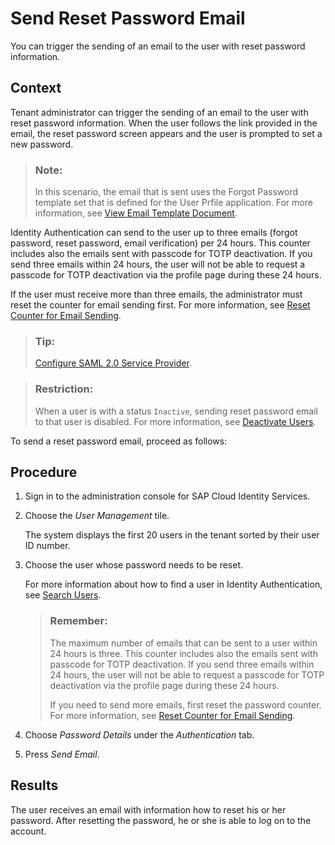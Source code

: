 <!-- loioda55abf8d0e54eb6825a13777bef4eb1 -->

# Send Reset Password Email

You can trigger the sending of an email to the user with reset password information.



## Context

Tenant administrator can trigger the sending of an email to the user with reset password information. When the user follows the link provided in the email, the reset password screen appears and the user is prompted to set a new password.

> ### Note:  
> In this scenario, the email that is sent uses the Forgot Password template set that is defined for the User Prfile application. For more information, see [View Email Template Document](view-email-template-document-148568a.md).

Identity Authentication can send to the user up to three emails \(forgot password, reset password, email verification\) per 24 hours. This counter includes also the emails sent with passcode for TOTP deactivation. If you send three emails within 24 hours, the user will not be able to request a passcode for TOTP deactivation via the profile page during these 24 hours.

If the user must receive more than three emails, the administrator must reset the counter for email sending first. For more information, see [Reset Counter for Email Sending](reset-counter-for-email-sending-08f634b.md).

> ### Tip:  
> [Configure SAML 2.0 Service Provider](configure-saml-2-0-service-provider-51f1f75.md).

> ### Restriction:  
> When a user is with a status `Inactive`, sending reset password email to that user is disabled. For more information, see [Deactivate Users](deactivate-users-99cf468.md).

To send a reset password email, proceed as follows:



## Procedure

1.  Sign in to the administration console for SAP Cloud Identity Services.

2.  Choose the *User Management* tile.

    The system displays the first 20 users in the tenant sorted by their user ID number.

3.  Choose the user whose password needs to be reset.

    For more information about how to find a user in Identity Authentication, see [Search Users](search-users-06078a6.md).

    > ### Remember:  
    > The maximum number of emails that can be sent to a user within 24 hours is three. This counter includes also the emails sent with passcode for TOTP deactivation. If you send three emails within 24 hours, the user will not be able to request a passcode for TOTP deactivation via the profile page during these 24 hours.
    > 
    > If you need to send more emails, first reset the password counter. For more information, see [Reset Counter for Email Sending](reset-counter-for-email-sending-08f634b.md).

4.  Choose *Password Details* under the *Authentication* tab.

5.  Press *Send Email*.




<a name="loioda55abf8d0e54eb6825a13777bef4eb1__result_fwb_4vw_t1b"/>

## Results

The user receives an email with information how to reset his or her password. After resetting the password, he or she is able to log on to the account.

